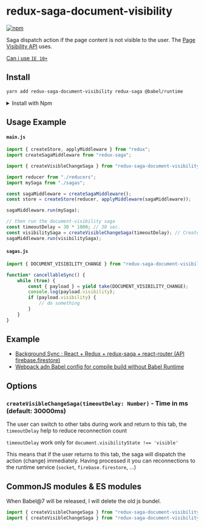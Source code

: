 # redux-saga-document-visibility

[![npm](https://img.shields.io/npm/v/redux-saga-document-visibility.svg)](https://www.npmjs.com/package/redux-saga-document-visibility)

Saga dispatch action if the page content is not visible to the user. The [Page Visibility API](https://developer.mozilla.org/en-US/docs/Web/API/Page_Visibility_API) uses.

[Can i use `IE 10+`](https://caniuse.com/#feat=pagevisibility)

## Install

```bash
yarn add redux-saga-document-visibility redux-saga @babel/runtime
```

<details>
    <summary>Install with Npm</summary>
    <pre>
    npm install redux-saga-document-visibility redux-saga @babel/runtime
    </pre>
</details>

## Usage Example

#### `main.js`

```js
import { createStore, applyMiddleware } from "redux";
import createSagaMiddleware from "redux-saga";

import { createVisibleChangeSaga } from "redux-saga-document-visibility";

import reducer from "./reducers";
import mySaga from "./sagas";

const sagaMiddleware = createSagaMiddleware();
const store = createStore(reducer, applyMiddleware(sagaMiddleware));

sagaMiddleware.run(mySaga);

// then run the document-visibility saga
const timeoutDelay = 30 * 1000; // 30 sec.
const visibilitySaga = createVisibleChangeSaga(timeoutDelay); // Create saga
sagaMiddleware.run(visibilitySaga);
```

#### `sagas.js`

```js
import { DOCUMENT_VISIBILITY_CHANGE } from "redux-saga-document-visibility";

function* cancellableSync() {
    while (true) {
        const { payload } = yield take(DOCUMENT_VISIBILITY_CHANGE);
        console.log(payload.visibility);
        if (payload.visibility) {
            // do something
        }
    }
}
```

## Example

*   [Background Sync : React + Redux + redux-saga + react-router (API firebase.firestore)](https://github.com/retyui/redux-saga-document-visibility/tree/master/examples/react-redux-saga-router)
*   [Webpack adn Babel config for compile build without Babel Runtime](https://github.com/retyui/redux-saga-document-visibility/blob/master/examples/webpack-build-without-babel-runtime/README.md)

## Options

### `createVisibleChangeSaga(timeoutDelay: Number)` - Time in ms (default: 30000ms)

The user can switch to other tabs during work and return to this tab, the `timeoutDelay` help to reduce reconnection count

`timeoutDelay` work only for `document.visibilityState !== 'visible'`

This means that if the user returns to this tab, the saga will dispatch the action (change) immediately. Having processed it you can reconnections to the runtime service (`socket`, `firebase.firestore`, ...)

## CommonJS modules & ES modules

When Babel@7 will be released, I will delete the old js bundel.

```js
import { createVisibleChangeSaga } from "redux-saga-document-visibility"; // CommonJS
import { createVisibleChangeSaga } from "redux-saga-document-visibility/esm"; // ESM
```
